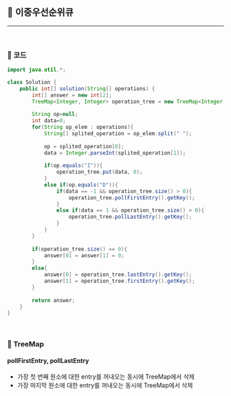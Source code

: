 ## :round_pushpin: 이중우선순위큐

***

<br>

### :pushpin: 코드

```java
import java.util.*;

class Solution {
    public int[] solution(String[] operations) {
        int[] answer = new int[2];
        TreeMap<Integer, Integer> operation_tree = new TreeMap<Integer, Integer>();
        
        String op=null;
        int data=0;
        for(String op_elem : operations){
            String[] splited_operation = op_elem.split(" ");
            
            op = splited_operation[0];
            data = Integer.parseInt(splited_operation[1]);
            
            if(op.equals("I")){
                operation_tree.put(data, 0);
            }
            else if(op.equals("D")){
                if(data == -1 && operation_tree.size() > 0){
                    operation_tree.pollFirstEntry().getKey();
                }
                else if(data == 1 && operation_tree.size() > 0){
                    operation_tree.pollLastEntry().getKey();
                }
            }
        }
        
        if(operation_tree.size() == 0){
            answer[0] = answer[1] = 0;
        }
        else{
            answer[0] = operation_tree.lastEntry().getKey();
            answer[1] = operation_tree.firstEntry().getKey();
        }
        
        return answer;
    }
}
```

<br>

### :pushpin: TreeMap

#### pollFirstEntry, pollLastEntry

- 가장 첫 번째 원소에 대한 entry를 꺼내오는 동시에 TreeMap에서 삭제
- 가장 마지막 원소에 대한 entry를 꺼내오는 동시에 TreeMap에서 삭제

